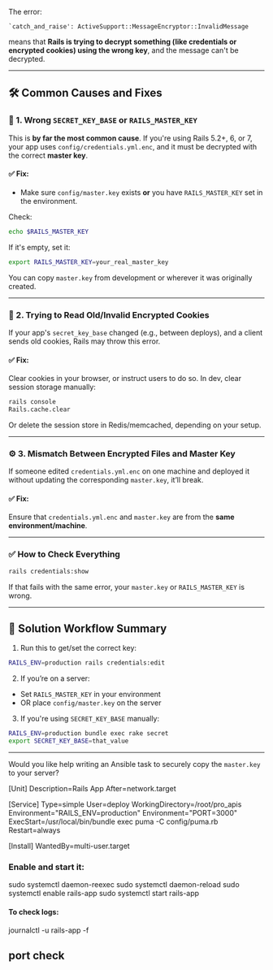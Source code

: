 The error:

```
`catch_and_raise': ActiveSupport::MessageEncryptor::InvalidMessage
```

means that **Rails is trying to decrypt something (like credentials or encrypted cookies) using the wrong key**, and the message can't be decrypted.

---

## 🛠️ Common Causes and Fixes

### 🔐 1. **Wrong `SECRET_KEY_BASE` or `RAILS_MASTER_KEY`**
This is **by far the most common cause**. If you're using Rails 5.2+, 6, or 7, your app uses `config/credentials.yml.enc`, and it must be decrypted with the correct **master key**.

#### ✅ Fix:
- Make sure `config/master.key` exists **or** you have `RAILS_MASTER_KEY` set in the environment.

Check:
```bash
echo $RAILS_MASTER_KEY
```

If it's empty, set it:
```bash
export RAILS_MASTER_KEY=your_real_master_key
```

You can copy `master.key` from development or wherever it was originally created.

---

### 🧪 2. **Trying to Read Old/Invalid Encrypted Cookies**
If your app's `secret_key_base` changed (e.g., between deploys), and a client sends old cookies, Rails may throw this error.

#### ✅ Fix:
Clear cookies in your browser, or instruct users to do so. In dev, clear session storage manually:

```bash
rails console
Rails.cache.clear
```

Or delete the session store in Redis/memcached, depending on your setup.

---

### ⚙️ 3. **Mismatch Between Encrypted Files and Master Key**
If someone edited `credentials.yml.enc` on one machine and deployed it without updating the corresponding `master.key`, it’ll break.

#### ✅ Fix:
Ensure that `credentials.yml.enc` and `master.key` are from the **same environment/machine**.

---

### ✅ How to Check Everything

```bash
rails credentials:show
```

If that fails with the same error, your `master.key` or `RAILS_MASTER_KEY` is wrong.

---

## 🚀 Solution Workflow Summary

1. Run this to get/set the correct key:
```bash
RAILS_ENV=production rails credentials:edit
```

2. If you’re on a server:
- Set `RAILS_MASTER_KEY` in your environment
- OR place `config/master.key` on the server

3. If you're using `SECRET_KEY_BASE` manually:
```bash
RAILS_ENV=production bundle exec rake secret
export SECRET_KEY_BASE=that_value
```

---

Would you like help writing an Ansible task to securely copy the `master.key` to your server?

[Unit]
Description=Rails App
After=network.target

[Service]
Type=simple
User=deploy
WorkingDirectory=/root/pro_apis
Environment="RAILS_ENV=production"
Environment="PORT=3000"
ExecStart=/usr/local/bin/bundle exec puma -C config/puma.rb
Restart=always

[Install]
WantedBy=multi-user.target


### Enable and start it:

sudo systemctl daemon-reexec
sudo systemctl daemon-reload
sudo systemctl enable rails-app
sudo systemctl start rails-app

#### To check logs:
journalctl -u rails-app -f

## port check
